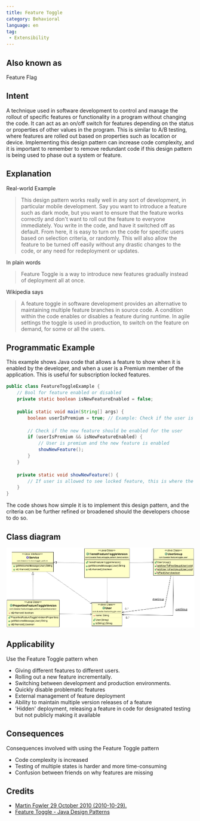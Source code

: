 ```yaml
---
title: Feature Toggle
category: Behavioral
language: en
tag:
 - Extensibility
---
```


## Also known as
Feature Flag

## Intent
A technique used in software development to control and manage the rollout of specific features or functionality in a 
program without changing the code. It can act as an on/off switch for features depending on the status or properties of
other values in the program. This is similar to A/B testing, where features are rolled out based on properties such as
location or device. Implementing this design pattern can increase code complexity, and it is important to remember to
remove redundant code if this design pattern is being used to phase out a system or feature.

## Explanation
Real-world Example
> This design pattern works really well in any sort of development, in particular mobile development. Say you want to
> introduce a feature such as dark mode, but you want to ensure that the feature works correctly and don't want to roll
> out the feature to everyone immediately. You write in the code, and have it switched off as default. From here, it is
> easy to turn on the code for specific users based on selection criteria, or randomly. This will also allow the feature
> to be turned off easily without any drastic changes to the code, or any need for redeployment or updates.

In plain words
> Feature Toggle is a way to introduce new features gradually instead of deployment all at once.

Wikipedia says
> A feature toggle in software development provides an alternative to maintaining multiple feature branches in source 
> code. A condition within the code enables or disables a feature during runtime. In agile settings the toggle is 
> used in production, to switch on the feature on demand, for some or all the users.

## Programmatic Example
This example shows Java code that allows a feature to show when it is enabled by the developer, and when a user is a 
Premium member of the application. This is useful for subscription locked features.
```java
public class FeatureToggleExample {
    // Bool for feature enabled or disabled
    private static boolean isNewFeatureEnabled = false;

    public static void main(String[] args) {
        boolean userIsPremium = true; // Example: Check if the user is a premium user

        // Check if the new feature should be enabled for the user
        if (userIsPremium && isNewFeatureEnabled) {
            // User is premium and the new feature is enabled
            showNewFeature();
        }
    }

    private static void showNewFeature() {
        // If user is allowed to see locked feature, this is where the code would go
    }
}
```
The code shows how simple it is to implement this design pattern, and the criteria can be further refined or broadened
should the developers choose to do so.

## Class diagram
![alt text](./etc/feature-toggle.png "Feature Toggle")

## Applicability
Use the Feature Toggle pattern when

* Giving different features to different users.
* Rolling out a new feature incrementally.
* Switching between development and production environments.
* Quickly disable problematic features
* External management of feature deployment
* Ability to maintain multiple version releases of a feature
* 'Hidden' deployment, releasing a feature in code for designated testing but not publicly making it available

## Consequences
Consequences involved with using the Feature Toggle pattern

* Code complexity is increased
* Testing of multiple states is harder and more time-consuming
* Confusion between friends on why features are missing

## Credits

* [Martin Fowler 29 October 2010 (2010-10-29).](http://martinfowler.com/bliki/FeatureToggle.html)
* [Feature Toggle - Java Design Patterns](https://java-design-patterns.com/patterns/feature-toggle/)
